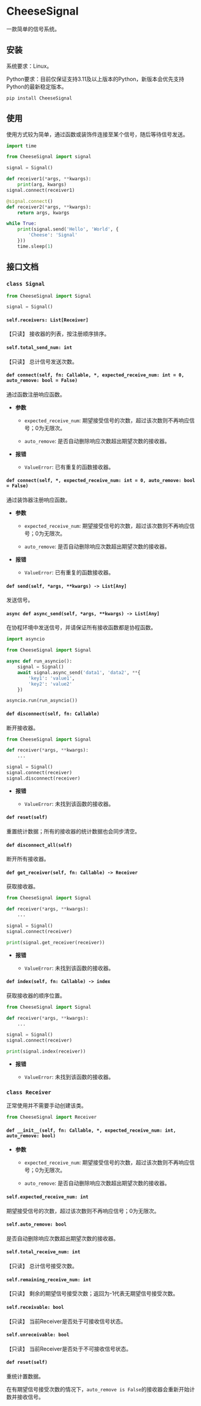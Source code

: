 # **CheeseSignal**

一款简单的信号系统。

## **安装**

系统要求：Linux。

Python要求：目前仅保证支持3.11及以上版本的Python，新版本会优先支持Python的最新稳定版本。

```
pip install CheeseSignal
```

## **使用**

使用方式较为简单，通过函数或装饰件连接至某个信号，随后等待信号发送。

```python
import time

from CheeseSignal import signal

signal = Signal()

def receiver1(*args, **kwargs):
    print(arg, kwargs)
signal.connect(receiver1)

@signal.connect()
def receiver2(*args, **kwargs):
    return args, kwargs

while True:
    print(signal.send('Hello', 'World', {
        'Cheese': 'Signal'
    }))
    time.sleep(1)
```

## **接口文档**

### **`class Signal`**

```python
from CheeseSignal import Signal

signal = Signal()
```

#### **`self.receivers: List[Receiver]`**

【只读】 接收器的列表，按注册顺序排序。

#### **`self.total_send_num: int`**

【只读】 总计信号发送次数。

#### **`def connect(self, fn: Callable, *, expected_receive_num: int = 0, auto_remove: bool = False)`**

通过函数注册响应函数。

- **参数**

    - `expected_receive_num`: 期望接受信号的次数，超过该次数则不再响应信号；0为无限次。

    - `auto_remove`: 是否自动删除响应次数超出期望次数的接收器。

- **报错**

    - `ValueError`: 已有重复的函数接收器。

#### **`def connect(self, *, expected_receive_num: int = 0, auto_remove: bool = False)`**

通过装饰器注册响应函数。

- **参数**

    - `expected_receive_num`: 期望接受信号的次数，超过该次数则不再响应信号；0为无限次。

    - `auto_remove`: 是否自动删除响应次数超出期望次数的接收器。

- **报错**

    - `ValueError`: 已有重复的函数接收器。

#### **`def send(self, *args, **kwargs) -> List[Any]`**

发送信号。

#### **`async def async_send(self, *args, **kwargs) -> List[Any]`**

在协程环境中发送信号，并请保证所有接收函数都是协程函数。

```python
import asyncio

from CheeseSignal import Signal

async def run_asyncio():
    signal = Signal()
    await signal.async_send('data1', 'data2', **{
        'key1': 'value1',
        'key2': 'value2'
    })

asyncio.run(run_asyncio())
```

#### **`def disconnect(self, fn: Callable)`**

断开接收器。

```python
from CheeseSignal import Signal

def receiver(*args, **kwargs):
    ...

signal = Signal()
signal.connect(receiver)
signal.disconnect(receiver)
```

- **报错**

    - `ValueError`: 未找到该函数的接收器。

#### **`def reset(self)`**

重置统计数据；所有的接收器的统计数据也会同步清空。

#### **`def disconnect_all(self)`**

断开所有接收器。

#### **`def get_receiver(self, fn: Callable) -> Receiver`**

获取接收器。

```python
from CheeseSignal import Signal

def receiver(*args, **kwargs):
    ...

signal = Signal()
signal.connect(receiver)

print(signal.get_receiver(receiver))
```

- **报错**

    - `ValueError`: 未找到该函数的接收器。

#### **`def index(self, fn: Callable) -> index`**

获取接收器的顺序位置。

```python
from CheeseSignal import Signal

def receiver(*args, **kwargs):
    ...

signal = Signal()
signal.connect(receiver)

print(signal.index(receiver))
```

- **报错**

    - `ValueError`: 未找到该函数的接收器。

### **`class Receiver`**

正常使用并不需要手动创建该类。

```python
from CheeseSignal import Receiver
```

#### **`def __init__(self, fn: Callable, *, expected_receive_num: int, auto_remove: bool)`**

- **参数**

    - `expected_receive_num`: 期望接受信号的次数，超过该次数则不再响应信号；0为无限次。

    - `auto_remove`: 是否自动删除响应次数超出期望次数的接收器。

#### **`self.expected_receive_num: int`**

期望接受信号的次数，超过该次数则不再响应信号；0为无限次。

#### **`self.auto_remove: bool`**

是否自动删除响应次数超出期望次数的接收器。

#### **`self.total_receive_num: int`**

【只读】 总计信号接受次数。

#### **`self.remaining_receive_num: int`**

【只读】 剩余的期望信号接受次数；返回为-1代表无期望信号接受次数。

#### **`self.receivable: bool`**

【只读】 当前Receiver是否处于可接收信号状态。

#### **`self.unreceivable: bool`**

【只读】 当前Receiver是否处于不可接收信号状态。

#### **`def reset(self)`**

重统计置数据。

在有期望信号接受次数的情况下，`auto_remove is False`的接收器会重新开始计数并接收信号。
